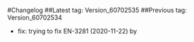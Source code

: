 #Changelog
##Latest tag: Version_60702535
##Previous tag: Version_60702534
* fix: trying to fix EN-3281 (2020-11-22) by <Francois Pellissier>
